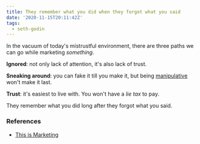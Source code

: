 ```yaml
---
title: They remember what you did when they forgot what you said
date: '2020-11-15T20:11:42Z'
tags:
  - seth-godin
---
```


In the vacuum of today's mistrustful environment, there are three paths we can go while marketing _something_.

**Ignored**: not only lack of attention, it's also lack of trust.

**Sneaking around**: you can fake it till you make it, but being [manipulative](./manipulation.md) won't make it last.

**Trust**: it's easiest to live with. You won't have a _lie tax_ to pay.

They remember what you did long after they forgot what you said.

### References

- [This is Marketing](../books/this-is-marketing)
